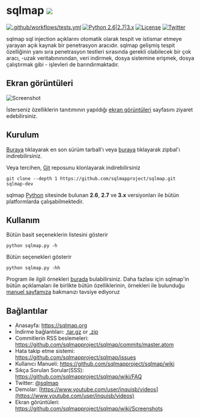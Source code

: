 # sqlmap ![](https://i.imgur.com/fe85aVR.png)

[![.github/workflows/tests.yml](https://github.com/sqlmapproject/sqlmap/actions/workflows/tests.yml/badge.svg)](https://github.com/sqlmapproject/sqlmap/actions/workflows/tests.yml) [![Python 2.6|2.7|3.x](https://img.shields.io/badge/python-2.6|2.7|3.x-yellow.svg)](https://www.python.org/) [![License](https://img.shields.io/badge/license-GPLv2-red.svg)](https://raw.githubusercontent.com/sqlmapproject/sqlmap/master/LICENSE) [![Twitter](https://img.shields.io/badge/twitter-@sqlmap-blue.svg)](https://twitter.com/sqlmap)

sqlmap sql injection açıklarını otomatik olarak tespit ve istismar etmeye yarayan açık kaynak bir penetrasyon aracıdır. sqlmap gelişmiş tespit özelliğinin yanı sıra penetrasyon testleri sırasında gerekli olabilecek bir çok aracı, -uzak veritabınınından, veri indirmek, dosya sistemine erişmek, dosya çalıştırmak gibi - işlevleri de barındırmaktadır.


Ekran görüntüleri
----

![Screenshot](https://raw.github.com/wiki/sqlmapproject/sqlmap/images/sqlmap_screenshot.png)


İsterseniz özelliklerin tanıtımının yapıldığı [ekran görüntüleri](https://github.com/sqlmapproject/sqlmap/wiki/Screenshots) sayfasını ziyaret edebilirsiniz.


Kurulum
----

[Buraya](https://github.com/sqlmapproject/sqlmap/tarball/master) tıklayarak en son sürüm tarball'ı veya [buraya](https://github.com/sqlmapproject/sqlmap/zipball/master) tıklayarak zipbal'ı indirebilirsiniz.

Veya tercihen, [Git](https://github.com/sqlmapproject/sqlmap) reposunu klonlayarak indirebilirsiniz

    git clone --depth 1 https://github.com/sqlmapproject/sqlmap.git sqlmap-dev

sqlmap [Python](https://www.python.org/download/) sitesinde bulunan **2.6**, **2.7** ve **3.x** versiyonları ile bütün platformlarda çalışabilmektedir.

Kullanım
----


Bütün basit seçeneklerin listesini gösterir

    python sqlmap.py -h

Bütün seçenekleri gösterir

    python sqlmap.py -hh

Program ile ilgili örnekleri [burada](https://asciinema.org/a/46601) bulabilirsiniz. Daha fazlası için sqlmap'in bütün açıklamaları ile birlikte bütün özelliklerinin, örnekleri ile bulunduğu  [manuel sayfamıza](https://github.com/sqlmapproject/sqlmap/wiki/Usage) bakmanızı tavsiye ediyoruz

Bağlantılar
----

* Anasayfa: https://sqlmap.org
* İndirme bağlantıları: [.tar.gz](https://github.com/sqlmapproject/sqlmap/tarball/master) or [.zip](https://github.com/sqlmapproject/sqlmap/zipball/master)
* Commitlerin RSS beslemeleri: https://github.com/sqlmapproject/sqlmap/commits/master.atom
* Hata takip etme sistemi: https://github.com/sqlmapproject/sqlmap/issues
* Kullanıcı Manueli: https://github.com/sqlmapproject/sqlmap/wiki
* Sıkça Sorulan Sorular(SSS): https://github.com/sqlmapproject/sqlmap/wiki/FAQ
* Twitter: [@sqlmap](https://twitter.com/sqlmap)
* Demolar: [https://www.youtube.com/user/inquisb/videos](https://www.youtube.com/user/inquisb/videos)
* Ekran görüntüleri: https://github.com/sqlmapproject/sqlmap/wiki/Screenshots
